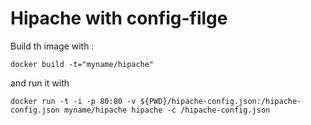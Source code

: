 # Hipache with config-filge

Build th image with :
```
docker build -t="myname/hipache"
```

and run it with 

```
docker run -t -i -p 80:80 -v ${PWD}/hipache-config.json:/hipache-config.json myname/hipache hipache -c /hipache-config.json
```
